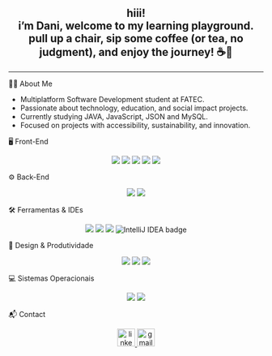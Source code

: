 <h2 align="center">hiii!<br>i’m Dani, welcome to my learning playground.<br> pull up a chair, sip some coffee (or tea, no judgment), and enjoy the journey! ☕🚀</h2>

---

👩‍💻 About Me

- Multiplatform Software Development student at FATEC.  
- Passionate about technology, education, and social impact projects.  
- Currently studying JAVA, JavaScript, JSON and MySQL.  
- Focused on projects with accessibility, sustainability, and innovation. 

🖥️ Front-End

<p align="center"> <img src="https://img.shields.io/badge/HTML5-E34F26?style=for-the-badge&logo=HTML5&logoColor=FFF" /> <img src="https://img.shields.io/badge/CSS3-1572B6?style=for-the-badge&logo=CSS3&logoColor=FFF" /> <img src="https://img.shields.io/badge/Bootstrap-7952B3?style=for-the-badge&logo=Bootstrap&logoColor=FFF" /> <img src="https://img.shields.io/badge/JavaScript-F7DF1E?style=for-the-badge&logo=JavaScript&logoColor=FFF" /> <img src="https://img.shields.io/badge/Tailwind CSS-06B6D4?style=for-the-badge&logo=tailwindcss&logoColor=FFF" />
 </p>

⚙️ Back-End

<p align="center"> <img src="https://img.shields.io/badge/PHP-777BB4?style=for-the-badge&logo=PHP&logoColor=FFF" /> <img src="https://img.shields.io/badge/MySQL-4479A1?style=for-the-badge&logo=MySQL&logoColor=FFF" /> </p>

🛠️ Ferramentas & IDEs

<p align="center"> <img src="https://img.shields.io/badge/Git-F05032?style=for-the-badge&logo=Git&logoColor=FFF" /> <img src="https://img.shields.io/badge/GitHub-181717?style=for-the-badge&logo=GitHub&logoColor=FFF" /> <img src="https://img.shields.io/badge/VSCodium-2F80ED?style=for-the-badge&logo=VSCodium&logoColor=FFF" /> <img src='https://img.shields.io/badge/IntelliJ IDEA-000000?style=for-the-badge&logo=intellijidea&logoColor=FFF' alt='IntelliJ IDEA badge'/>
 </p>

🎨 Design & Produtividade

<p align="center"> <img src="https://img.shields.io/badge/Figma-F24E1E?style=for-the-badge&logo=Figma&logoColor=FFF" /> <img src="https://img.shields.io/badge/Notion-000000?style=for-the-badge&logo=Notion&logoColor=FFF" /> <img src="https://img.shields.io/badge/Jira-0052CC?style=for-the-badge&logo=Jira&logoColor=FFF" /> </p>

💻 Sistemas Operacionais

<p align="center"> <img src="https://img.shields.io/badge/Ubuntu-E95420?style=for-the-badge&logo=Ubuntu&logoColor=FFF" /> <img src="https://img.shields.io/badge/Windows-0078D4?style=for-the-badge&logo=Windows&logoColor=FFF" /> </p>

📬 Contact

<div align="center">
  <a href="https://www.linkedin.com/in/danieli-fiel-reis-704914202/" target="_blank">
    <img src="https://img.shields.io/static/v1?message=LinkedIn&logo=linkedin&label=&color=0077B5&logoColor=white&labelColor=&style=for-the-badge" height="35" alt="linkedin logo" />
  </a>
  <a href="mailto:danielifiel99@gmail.com" target="_blank">
    <img src="https://img.shields.io/static/v1?message=Gmail&logo=gmail&label=&color=D14836&logoColor=white&labelColor=&style=for-the-badge" height="35" alt="gmail logo" />
  </a>
</div>


